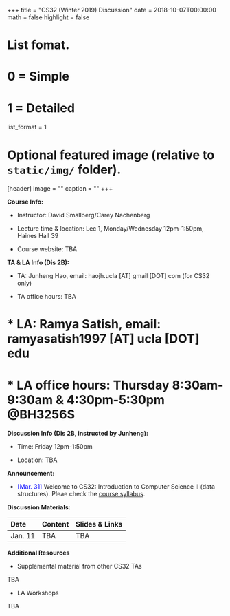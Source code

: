 +++
title = "CS32 (Winter 2019) Discussion"
date = 2018-10-07T00:00:00
math = false
highlight = false

# List fomat.
#   0 = Simple
#   1 = Detailed
list_format = 1

# Optional featured image (relative to `static/img/` folder).
[header]
image = ""
caption = ""
+++

**Course Info:**

* Instructor: David Smallberg/Carey Nachenberg

* Lecture time & location: Lec 1, Monday/Wednesday 12pm-1:50pm, Haines Hall 39

* Course website: TBA

**TA & LA Info (Dis 2B):**

* TA: Junheng Hao, email: haojh.ucla [AT] gmail [DOT] com (for CS32 only)

* TA office hours: TBA

# * LA: Ramya Satish, email: ramyasatish1997 [AT] ucla [DOT] edu

# * LA office hours: Thursday 8:30am-9:30am & 4:30pm-5:30pm @BH3256S

**Discussion Info (Dis 2B, instructed by Junheng):**

* Time: Friday 12pm-1:50pm

* Location: TBA

**Announcement:**

* <span style="color:blue">\[Mar. 31\]</span> Welcome to CS32: Introduction to Computer Science II (data structures). Pleae check the [course syllabus](http://web.cs.ucla.edu/classes/winter19/cs32/).



**Discussion Materials:**

|  Date |                        Content                      |          Slides & Links            |
|:------|:----------------------------------------------------|:-----------------------------------|
| Jan. 11 | TBA | TBA |


**Additional Resources**

* Supplemental material from other CS32 TAs

TBA

* LA Workshops

TBA




